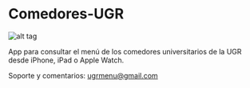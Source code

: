 # Comedores-UGR

![alt tag](https://raw.github.com/daniel-barros/Comedores-UGR/master/Comedores%20UGR/Assets.xcassets/AppIcon.appiconset/Icon-Small-80.png
)

App para consultar el menú de los comedores universitarios de la UGR desde iPhone, iPad o Apple Watch.

Soporte y comentarios: ugrmenu@gmail.com
